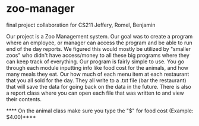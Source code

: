 # zoo-manager
final project collaboration for CS211
Jeffery, Romel, Benjamin

Our project is a Zoo Management system. Our goal was to create a program where an employee, or manager can access the program and be able 
to run end of the day reports. We figured this would mostly be utilized by "smaller zoos" who didn't have access/money to all these
big programs where they can keep track of everything. Our program is fairly simple to use. You go through each module inputting info like 
food cost for the animals, and how many meals they eat. Our how much of each menu item at each restaurant that you all sold for the day. 
They all write to a .txt file (bar the restaurant) that will save the data for going back on the data in the future. There is also a 
report class where you can open each file that was written to and view their contents. 

**** On the animal class make sure you type the "$" for food cost (Example: $4.00)****
